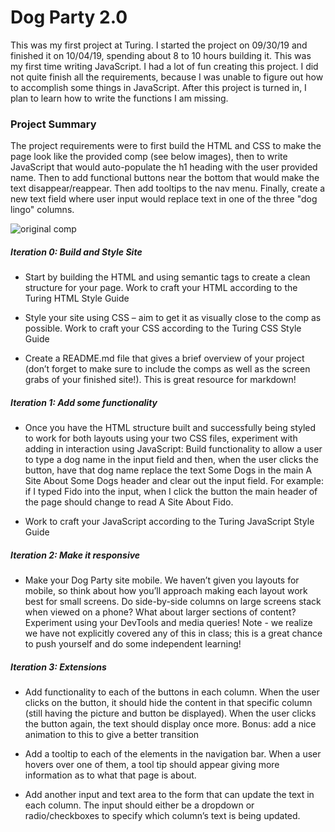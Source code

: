 # Dog Party 2.0
This was my first project at Turing. I started the project on 09/30/19 and finished it on 10/04/19, spending about 8 to 10 hours building it. This was my first time writing JavaScript. I had a lot of fun creating this project. I did not quite finish all the requirements, because I was unable to figure out how to accomplish some things in JavaScript. After this project is turned in, I plan to learn how to write the functions I am missing.

### Project Summary
The project requirements were to first build the HTML and CSS to make the page look like the provided comp (see below images), then to write JavaScript that would auto-populate the h1 heading with the user provided name. Then to add functional buttons near the bottom that would make the text disappear/reappear. Then add tooltips to the nav menu. Finally, create a new text field where user input would replace text in one of the three "dog lingo" columns.

![original comp](https://frontend.turing.io/assets/images/projects/zen-garden/zen-garden-01.jpg)

##### Iteration 0: Build and Style Site

* Start by building the HTML and using semantic tags to create a clean structure for your page. Work to craft your HTML according to the Turing HTML Style Guide

* Style your site using CSS – aim to get it as visually close to the comp as possible. Work to craft your CSS according to the Turing CSS Style Guide

* Create a README.md file that gives a brief overview of your project (don’t forget to make sure to include the comps as well as the screen grabs of your finished site!). This is great resource for markdown!

##### Iteration 1: Add some functionality

* Once you have the HTML structure built and successfully being styled to work for both layouts using your two CSS files, experiment with adding in interaction using JavaScript: Build functionality to allow a user to type a dog name in the input field and then, when the user clicks the button, have that dog name replace the text Some Dogs in the main A Site About Some Dogs header and clear out the input field. For example: if I typed Fido into the input, when I click the button the main header of the page should change to read A Site About Fido.

* Work to craft your JavaScript according to the Turing JavaScript Style Guide

##### Iteration 2: Make it responsive

* Make your Dog Party site mobile. We haven’t given you layouts for mobile, so think about how you’ll approach making each layout work best for small screens. Do side-by-side columns on large screens stack when viewed on a phone? What about larger sections of content? Experiment using your DevTools and media queries! Note - we realize we have not explicitly covered any of this in class; this is a great chance to push yourself and do some independent learning!

##### Iteration 3: Extensions

* Add functionality to each of the buttons in each column. When the user clicks on the button, it should hide the content in that specific column (still having the picture and button be displayed). When the user clicks the button again, the text should display once more.
Bonus: add a nice animation to this to give a better transition

* Add a tooltip to each of the elements in the navigation bar. When a user hovers over one of them, a tool tip should appear giving more information as to what that page is about.

* Add another input and text area to the form that can update the text in each column. The input should either be a dropdown or radio/checkboxes to specify which column’s text is being updated.

